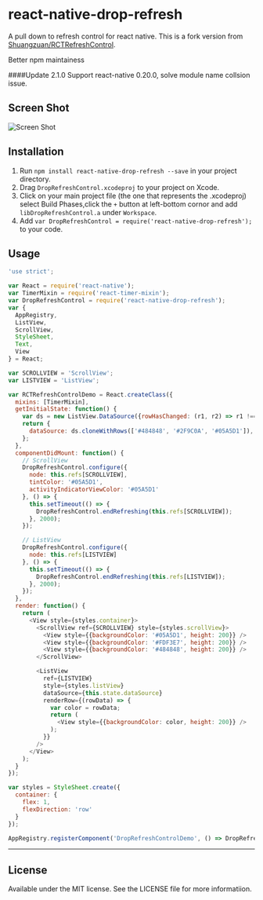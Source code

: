 # react-native-drop-refresh


A pull down to refresh control for react native.
This is a fork version from [Shuangzuan/RCTRefreshControl](https://github.com/Shuangzuan/RCTRefreshControl).

Better npm maintainess

####Update 2.1.0 
Support react-native 0.20.0, solve module name collsion issue.

## Screen Shot

![Screen Shot](screen-shot.gif)

## Installation

1. Run `npm install react-native-drop-refresh --save` in your project directory.
2. Drag `DropRefreshControl.xcodeproj` to your project on Xcode.
3. Click on your main project file (the one that represents the .xcodeproj) select Build Phases,click the `+` button at left-bottom cornor and add `libDropRefreshControl.a` under `Workspace`.
4. Add `var DropRefreshControl = require('react-native-drop-refresh');` to your code.

## Usage

```javascript
'use strict';

var React = require('react-native');
var TimerMixin = require('react-timer-mixin');
var DropRefreshControl = require('react-native-drop-refresh');
var {
  AppRegistry,
  ListView,
  ScrollView,
  StyleSheet,
  Text,
  View
} = React;

var SCROLLVIEW = 'ScrollView';
var LISTVIEW = 'ListView';

var RCTRefreshControlDemo = React.createClass({
  mixins: [TimerMixin],
  getInitialState: function() {
    var ds = new ListView.DataSource({rowHasChanged: (r1, r2) => r1 !== r2});
    return {
      dataSource: ds.cloneWithRows(['#484848', '#2F9C0A', '#05A5D1']),
    };
  },
  componentDidMount: function() {
    // ScrollView
    DropRefreshControl.configure({
      node: this.refs[SCROLLVIEW],
      tintColor: '#05A5D1',
      activityIndicatorViewColor: '#05A5D1'
    }, () => {
      this.setTimeout(() => {
        DropRefreshControl.endRefreshing(this.refs[SCROLLVIEW]);
      }, 2000);
    });

    // ListView
    DropRefreshControl.configure({
      node: this.refs[LISTVIEW]
    }, () => {
      this.setTimeout(() => {
        DropRefreshControl.endRefreshing(this.refs[LISTVIEW]);
      }, 2000);
    });
  },
  render: function() {
    return (
      <View style={styles.container}>
        <ScrollView ref={SCROLLVIEW} style={styles.scrollView}>
          <View style={{backgroundColor: '#05A5D1', height: 200}} />
          <View style={{backgroundColor: '#FDF3E7', height: 200}} />
          <View style={{backgroundColor: '#484848', height: 200}} />
        </ScrollView>

        <ListView
          ref={LISTVIEW}
          style={styles.listView}
          dataSource={this.state.dataSource}
          renderRow={(rowData) => {
            var color = rowData;
            return (
              <View style={{backgroundColor: color, height: 200}} />
            );
          }}
        />
      </View>
    );
  }
});

var styles = StyleSheet.create({
  container: {
    flex: 1,
    flexDirection: 'row'
  }
});

AppRegistry.registerComponent('DropRefreshControlDemo', () => DropRefreshControlDemo);
```

---

## License

Available under the MIT license. See the LICENSE file for more informatiion.
